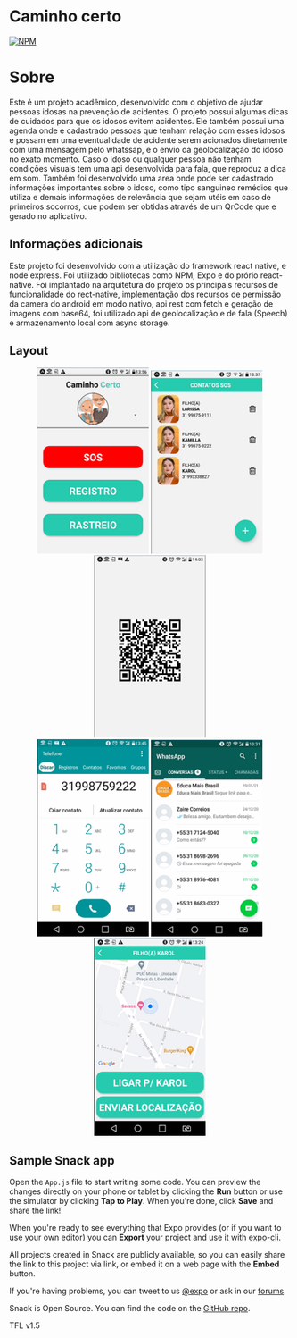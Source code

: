 # Caminho certo

[![NPM](https://img.shields.io/npm/l/react)](https://github.com/charlistonrodrigo/caminhocerto/blob/main/LICENSE)

# Sobre

Este é um projeto acadêmico, desenvolvido com o objetivo de ajudar pessoas idosas na prevenção de acidentes. O projeto possui algumas dicas de cuidados para que os idosos
evitem acidentes. Ele também possui uma agenda onde e cadastrado pessoas que tenham relação com esses idosos e possam em uma eventualidade de acidente serem acionados 
diretamente com uma mensagem pelo whatssap, e o envio da geolocalização do idoso no exato momento. Caso o idoso ou qualquer pessoa não tenham condições visuais tem uma 
api desenvolvida para fala, que reproduz a dica em som. Também foi desenvolvido uma area onde pode ser cadastrado informações importantes sobre o idoso, como tipo sanguineo
remédios que utiliza e demais informações de relevância que sejam utéis em caso de primeiros socorros, que podem ser obtidas através de um QrCode que e gerado no aplicativo. 

## Informações adicionais

Este projeto foi desenvolvido com a utilização do framework react native, e node express. Foi utilizado bibliotecas como NPM, Expo e do prório react-native.
Foi implantado na arquitetura do projeto os principais recursos de funcionalidade do rect-native, implementação dos recursos de permissão da camera do android em modo nativo,
api rest com fetch e geração de imagens com base64, foi utilizado api de geolocalização e de fala (Speech) e armazenamento local com async storage.

## Layout
<p align="center">
  <img width="200" src="assets/CaminhoCerto.png">
  <img width="200" src="assets/Contatos.png">
  <img width="200" src="assets/QRCode.png"><br>
  <img width="200" heigth="200" src="assets/Ligacao.png">
  <img width="200" src="assets/ContatosZap.png">
  <img width="200" src="assets/Localizacao.png">
  
  
</P>

## Sample Snack app

Open the `App.js` file to start writing some code. You can preview the changes directly on your phone or tablet by clicking the **Run** button or use the simulator by clicking **Tap to Play**. When you're done, click **Save** and share the link!

When you're ready to see everything that Expo provides (or if you want to use your own editor) you can **Export** your project and use it with [expo-cli](https://docs.expo.io/versions/latest/introduction/installation.html).

All projects created in Snack are publicly available, so you can easily share the link to this project via link, or embed it on a web page with the **Embed** button.

If you're having problems, you can tweet to us [@expo](https://twitter.com/expo) or ask in our [forums](https://forums.expo.io).

Snack is Open Source. You can find the code on the [GitHub repo](https://github.com/expo/snack-web).

TFL v1.5
